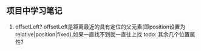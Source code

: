## 项目中学习笔记
1. offsetLeft?
  offsetLeft是距离最近的具有定位的父元素(即position设置为relative|position|fixed),如果一直找不到就一直往上找
  todo: 其余几个位置属性?

